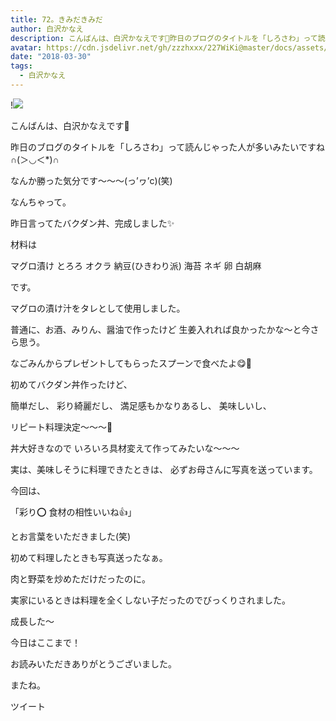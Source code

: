 ```yaml
---
title: 72。きみだきみだ
author: 白沢かなえ
description: こんばんは、白沢かなえです🌷昨日のブログのタイトルを「しろさわ」って読んじゃった人が多いみたいですね∩(＞◡＜*)∩なんか勝った気分です〜〜〜(っ’ヮ’c)(笑)なん...
avatar: https://cdn.jsdelivr.net/gh/zzzhxxx/227WiKi@master/docs/assets/photo/avatar/kanae.jpg
date: "2018-03-30"
tags:
  - 白沢かなえ
---
```


!![](https://cdn.jsdelivr.net/gh/zzzhxxx/227WiKi-image@master/blog-image/kanae-2018-03-30_1.jpg)











こんばんは、白沢かなえです🌷




昨日のブログのタイトルを「しろさわ」って読んじゃった人が多いみたいですね∩(＞◡＜*)∩


なんか勝った気分です〜〜〜(っ’ヮ’c)(笑)




なんちゃって。














昨日言ってたバクダン丼、完成しました✨






材料は


マグロ漬け
とろろ
オクラ
納豆(ひきわり派)
海苔
ネギ
卵
白胡麻


です。




マグロの漬け汁をタレとして使用しました。


普通に、お酒、みりん、醤油で作ったけど
生姜入れれば良かったかな〜と今さら思う。










なごみんからプレゼントしてもらったスプーンで食べたよ😋🥄









初めてバクダン丼作ったけど、

簡単だし、
彩り綺麗だし、
満足感もかなりあるし、
美味しいし、

リピート料理決定〜〜〜🌸







丼大好きなので
いろいろ具材変えて作ってみたいな〜〜〜









実は、美味しそうに料理できたときは、
必ずお母さんに写真を送っています。




今回は、


「彩り⭕️ 食材の相性いいね👍」


とお言葉をいただきました(笑)







初めて料理したときも写真送ったなぁ。

肉と野菜を炒めただけだったのに。




実家にいるときは料理を全くしない子だったのでびっくりされました。






成長した〜












今日はここまで！







お読みいただきありがとうございました。


またね。


ツイート



